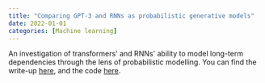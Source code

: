```yaml
---
title: "Comparing GPT-3 and RNNs as probabilistic generative models"
date: 2022-01-01
categories: [Machine learning]
---
```


An investigation of transformers' and RNNs' ability to model long-term dependencies through the lens of probabilistic modelling. You can find the write-up [here](../assets/gpt3rnn.pdf), and the code [here](https://github.com/inwaves/prob-models).

